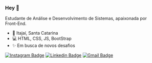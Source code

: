 ### Hey 👋

Estudante de Análise e Desenvolvimento de Sistemas, apaixonada por Front-End.

 - 📍 Itajaí, Santa Catarina 
 - 💻 HTML, CSS, JS, BootStrap 
 - ✨ Em busca de novos desafios

[![Instagram Badge](https://img.shields.io/badge/Instagram-E4405F?style=for-the-badge&logo=instagram&logoColor=white&link=https://www.instagram.com/eduardahaiss/)](https://www.instagram.com/eduardahaiss/) [![Linkedin Badge](https://img.shields.io/badge/LinkedIn-0077B5?style=for-the-badge&logo=linkedin&logoColor=white&link=https://www.linkedin.com/in/maria-eduarda-hais/)](https://www.linkedin.com/in/maria-eduarda-hais/) [![Gmail Badge](https://img.shields.io/badge/Gmail-D14836?style=for-the-badge&logo=gmail&logoColor=white&link=mailto:eduardahaiss@gmail.com)](mailto:eduardahaiss@gmail.com)
